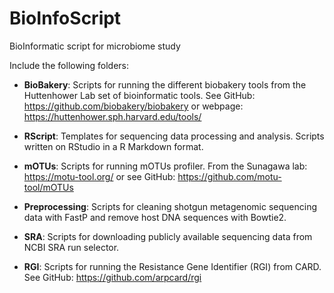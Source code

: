 # BioInfoScript
BioInformatic script for microbiome study

Include the following folders:
- **BioBakery**:
  Scripts for running the different biobakery tools from the Huttenhower Lab set of bioinformatic tools. See GitHub: https://github.com/biobakery/biobakery or webpage: https://huttenhower.sph.harvard.edu/tools/

- **RScript**:
  Templates for sequencing data processing and analysis. Scripts written on RStudio in a R Markdown format.

- **mOTUs**:
  Scripts for running mOTUs profiler. From the Sunagawa lab: https://motu-tool.org/ or see GitHub: https://github.com/motu-tool/mOTUs

- **Preprocessing**:
Scripts for cleaning shotgun metagenomic sequencing data with FastP and remove host DNA sequences with Bowtie2.

- **SRA**:
Scripts for downloading publicly available sequencing data from NCBI SRA run selector.

- **RGI**:
Scripts for running the Resistance Gene Identifier (RGI) from CARD. See GitHub: https://github.com/arpcard/rgi
